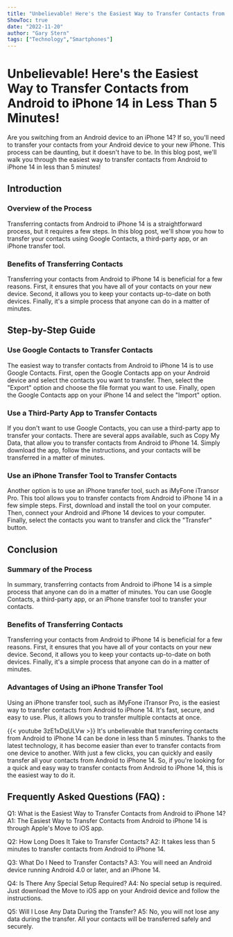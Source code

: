 ```yaml
---
title: "Unbelievable! Here's the Easiest Way to Transfer Contacts from Android to iPhone 14 in Less Than 5 Minutes!"
ShowToc: true 
date: "2022-11-20"
author: "Gary Stern" 
tags: ["Technology","Smartphones"]
---
```

# Unbelievable! Here's the Easiest Way to Transfer Contacts from Android to iPhone 14 in Less Than 5 Minutes!

Are you switching from an Android device to an iPhone 14? If so, you'll need to transfer your contacts from your Android device to your new iPhone. This process can be daunting, but it doesn't have to be. In this blog post, we'll walk you through the easiest way to transfer contacts from Android to iPhone 14 in less than 5 minutes!

## Introduction

### Overview of the Process 

Transferring contacts from Android to iPhone 14 is a straightforward process, but it requires a few steps. In this blog post, we'll show you how to transfer your contacts using Google Contacts, a third-party app, or an iPhone transfer tool.

### Benefits of Transferring Contacts

Transferring your contacts from Android to iPhone 14 is beneficial for a few reasons. First, it ensures that you have all of your contacts on your new device. Second, it allows you to keep your contacts up-to-date on both devices. Finally, it's a simple process that anyone can do in a matter of minutes.

## Step-by-Step Guide

### Use Google Contacts to Transfer Contacts

The easiest way to transfer contacts from Android to iPhone 14 is to use Google Contacts. First, open the Google Contacts app on your Android device and select the contacts you want to transfer. Then, select the "Export" option and choose the file format you want to use. Finally, open the Google Contacts app on your iPhone 14 and select the "Import" option.

### Use a Third-Party App to Transfer Contacts

If you don't want to use Google Contacts, you can use a third-party app to transfer your contacts. There are several apps available, such as Copy My Data, that allow you to transfer contacts from Android to iPhone 14. Simply download the app, follow the instructions, and your contacts will be transferred in a matter of minutes.

### Use an iPhone Transfer Tool to Transfer Contacts

Another option is to use an iPhone transfer tool, such as iMyFone iTransor Pro. This tool allows you to transfer contacts from Android to iPhone 14 in a few simple steps. First, download and install the tool on your computer. Then, connect your Android and iPhone 14 devices to your computer. Finally, select the contacts you want to transfer and click the "Transfer" button.

## Conclusion

### Summary of the Process

In summary, transferring contacts from Android to iPhone 14 is a simple process that anyone can do in a matter of minutes. You can use Google Contacts, a third-party app, or an iPhone transfer tool to transfer your contacts.

### Benefits of Transferring Contacts

Transferring your contacts from Android to iPhone 14 is beneficial for a few reasons. First, it ensures that you have all of your contacts on your new device. Second, it allows you to keep your contacts up-to-date on both devices. Finally, it's a simple process that anyone can do in a matter of minutes.

### Advantages of Using an iPhone Transfer Tool

Using an iPhone transfer tool, such as iMyFone iTransor Pro, is the easiest way to transfer contacts from Android to iPhone 14. It's fast, secure, and easy to use. Plus, it allows you to transfer multiple contacts at once.

{{< youtube 3zE1xDqULVw >}} 
It's unbelievable that transferring contacts from Android to iPhone 14 can be done in less than 5 minutes. Thanks to the latest technology, it has become easier than ever to transfer contacts from one device to another. With just a few clicks, you can quickly and easily transfer all your contacts from Android to iPhone 14. So, if you're looking for a quick and easy way to transfer contacts from Android to iPhone 14, this is the easiest way to do it.

## Frequently Asked Questions (FAQ) :
Q1: What is the Easiest Way to Transfer Contacts from Android to iPhone 14?
A1: The Easiest Way to Transfer Contacts from Android to iPhone 14 is through Apple's Move to iOS app.

Q2: How Long Does It Take to Transfer Contacts?
A2: It takes less than 5 minutes to transfer contacts from Android to iPhone 14.

Q3: What Do I Need to Transfer Contacts?
A3: You will need an Android device running Android 4.0 or later, and an iPhone 14.

Q4: Is There Any Special Setup Required?
A4: No special setup is required. Just download the Move to iOS app on your Android device and follow the instructions.

Q5: Will I Lose Any Data During the Transfer?
A5: No, you will not lose any data during the transfer. All your contacts will be transferred safely and securely.


